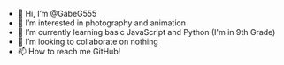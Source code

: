 - 👋 Hi, I’m @GabeG555
- 👀 I’m interested in photography and animation
- 🌱 I’m currently learning basic JavaScript and Python (I'm in 9th Grade)
- 💞️ I’m looking to collaborate on nothing
- 📫 How to reach me GitHub!

<!---
GabeG555/GabeG555 is a ✨ special ✨ repository because its `README.md` (this file) appears on your GitHub profile.
You can click the Preview link to take a look at your changes.
--->
